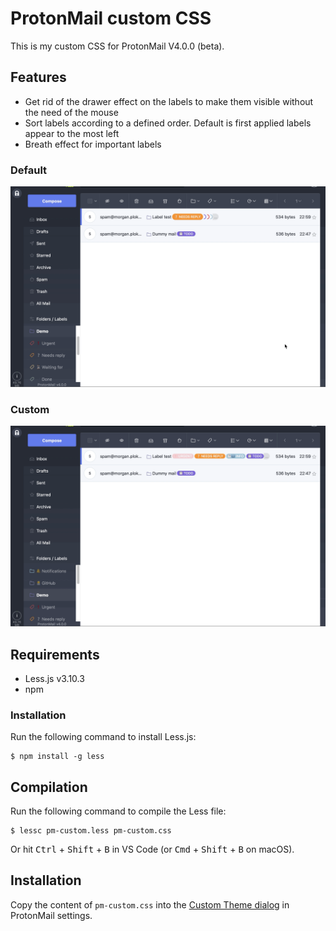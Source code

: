 # ProtonMail custom CSS

This is my custom CSS for ProtonMail V4.0.0 (beta).

## Features

- Get rid of the drawer effect on the labels to make them visible without the need of the mouse
- Sort labels according to a defined order. Default is first applied labels appear to the most left
- Breath effect for important labels

### Default

![Default interface](doc/default.gif "Default interface")

### Custom

![Custom interface](doc/custom.gif "Custom interface")

## Requirements

- Less.js v3.10.3
- npm

### Installation

Run the following command to install Less.js:

```shell
$ npm install -g less
```

## Compilation

Run the following command to compile the Less file:

```shell
$ lessc pm-custom.less pm-custom.css
```

Or hit <kbd>Ctrl</kbd> + <kbd>Shift</kbd> + <kbd>B</kbd> in VS Code (or <kbd>Cmd</kbd> + <kbd>Shift</kbd> + <kbd>B</kbd> on macOS).


## Installation

Copy the content of `pm-custom.css` into the [Custom Theme dialog](https://beta.protonmail.com/settings/appearance) in ProtonMail settings.
